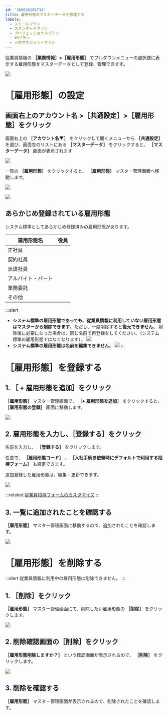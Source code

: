 ```yaml
---
id: '360026105714'
title: 雇用形態のマスターデータを管理する
labels:
  - スモールプラン
  - スタンダードプラン
  - プロフェッショナルプラン
  - ¥0プラン
  - 人材マネジメントプラン
---
```

従業員情報の **［業務情報］>［雇用形態］** でプルダウンメニューの選択肢に表示する雇用形態をマスターデータとして登録、管理できます。

![](./select_employment_types.png)

# ［雇用形態］の設定

## 画面右上のアカウント名 >［共通設定］>［雇用形態］をクリック

画面右上の **［アカウント名▼］** をクリックして開くメニューから **［共通設定］** を選び、画面左のリストにある **［マスターデータ］** をクリックすると、 **［マスターデータ］** 画面が表示されます

![](./__________2022-01-19_12_21_46.png)

一覧の **［雇用形態］** をクリックすると、 **［雇用形態］** マスター管理画面へ移動します。

![](./__________2022-01-19_12_24_52.png)

![](./__________2022-01-19_12_26_41.png)

## あらかじめ登録されている雇用形態

システム標準としてあらかじめ登録済みの雇用形態があります。

| 雇用形態名 | 役員 |
| --- | --- |
| 正社員 |
| 契約社員 |
| 派遣社員 |
| アルバイト・パート |
| 業務委託 |
| その他 |

:::alert
- **システム標準の雇用形態であっても、従業員情報に利用していない雇用形態はマスターから削除できます**。ただし、一度削除すると**復元できません**。
    削除後に必要になった場合は、同じ名前で再登録をしてください。（システム標準の雇用形態ではなくなります）。
![](./tooltip_employment_types.png)
- **システム標準の雇用形態は名前を編集できません**。
![](./__________2022-01-19_12_33_45.png)
:::

# ［雇用形態］を登録する

## 1\. ［ + 雇用形態を追加］をクリック

 **［雇用形態］** マスター管理画面で、  **［+ 雇用形態を追加］** をクリックすると、 **［雇用形態の登録］** 画面に移動します。

![](./__________2022-01-19_12_36_34.png)

## 2\. 雇用形態を入力し、［登録する］をクリック

名前を入力し、 **［登録する］** をクリックします。

任意で、 **［雇用形態コード］** 、 **［入社手続き依頼時にデフォルトで利用する招待フォーム］** も設定できます。

追加登録した雇用形態は、編集・更新できます。

![](./__________2022-01-19_12_54_22.png)

:::related
[従業員招待フォームのカスタマイズ](https://knowledge.smarthr.jp/hc/ja/articles/360026265233)
:::

## 3\. 一覧に追加されたことを確認する

 **［雇用形態］** マスター管理画面に移動するので、追加されたことを確認します。

![](./00___________2022-01-19_12_54_30.png)

# ［雇用形態］を削除する

:::alert
従業員情報に利用中の雇用形態は削除できません。
:::

## 1\. ［削除］をクリック

 **［雇用形態］** マスター管理画面にて、削除したい雇用形態の **［削除］** をクリックします。

![](./01___________2022-01-19_12_54_30.png)

## 2\. 削除確認画面の［削除］をクリック

 **［雇用形態削除しますか？］** という確認画面が表示されるので、 **［削除］** をクリックします。

![](./delete_confirm_employment_types.png)

## 3\. 削除を確認する

 **［雇用形態］** マスター管理画面が表示されるので、削除されたことを確認します。
